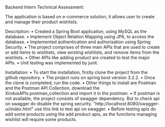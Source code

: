 Backend Intern Technical Assessment:

The application is based on e-commerce solution, it allows user to create and manage their product wishlists.

Description:
• Created a Spring Boot application, using MySQL as the database.
• Implement Object Relation Mapping using JPA, to access the database.
• Implemented authentication and authorisation using Spring Security.
• The project comprises of three main APIs that are used to create or add items to wishlists, view existing wishlists, and remove items from the wishlists.
• Other APIs like adding product are created to test the major APIs.
• Unit testing was implemented by junit.


Installation: 
• To start the installation, firstly clone the project from the github repository.
• The project runs on spring boot version 3.2.2.
• Once the clone is completed, run the code.
• Other things to install are Postman and the Postman API Collection, download the XindusAPIs.postman_collection  and import it in the postman.
• If postman is not available, the project consists of swagger dependency. But to check api on swagger do disable the spring security. "http://localhost:8080/swagger-ui/index.html" use this link to test api on swagger.
• Before testing apis do add some products using the add product apis, as the functions managing wishlist will require some products.

